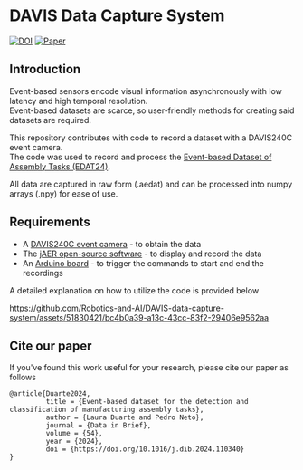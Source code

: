 # DAVIS Data Capture System

[![DOI](https://zenodo.org/badge/741917894.svg)](https://zenodo.org/doi/10.5281/zenodo.10569637)
[![Paper](https://img.shields.io/badge/Paper-10.1016/j.dib.2024.110340-blue)](https://doi.org/10.1016/j.dib.2024.110340)

## Introduction

Event-based sensors encode visual information asynchronously with low latency and high temporal resolution.  
Event-based datasets are scarce, so user-friendly methods for creating said datasets are required.

This repository contributes with code to record a dataset with a DAVIS240C event camera.  
The code was used to record and process the <a href="https://zenodo.org/records/10562563">Event-based Dataset of Assembly Tasks (EDAT24)</a>.

All data are captured in raw form (.aedat) and can be processed into numpy arrays (.npy) for ease of use.

## Requirements

- A <a href="https://docs.inivation.com/_static/hardware_guides/davis240.pdf">DAVIS240C event camera</a> - to obtain the data
- The <a href="http://jaerproject.org">jAER open-source software</a> - to display and record the data
- An <a href="https://www.arduino.cc">Arduino board</a> - to trigger the commands to start and end the recordings

A detailed explanation on how to utilize the code is provided below

https://github.com/Robotics-and-AI/DAVIS-data-capture-system/assets/51830421/bc4b0a39-a13c-43cc-83f2-29406e9562aa

## Cite our paper
If you've found this work useful for your research, please cite our paper as follows

```
@article{Duarte2024,
         title = {Event-based dataset for the detection and classification of manufacturing assembly tasks},
         author = {Laura Duarte and Pedro Neto},
         journal = {Data in Brief},
         volume = {54},
         year = {2024},
         doi = {https://doi.org/10.1016/j.dib.2024.110340}
}
```




